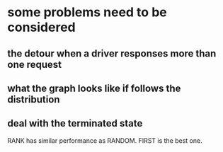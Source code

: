 # some problems need to be considered


## the detour when a driver responses more than one request

## what the graph looks like if follows the distribution

## deal with the terminated state

RANK has similar performance as RANDOM.
FIRST is the best one.


